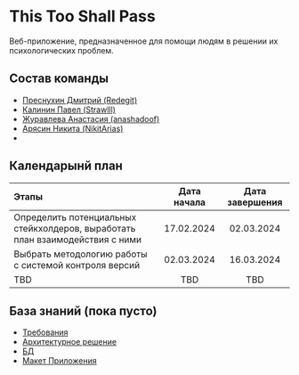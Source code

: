 # This Too Shall Pass 

Веб-приложение, предназначенное для помощи людям в решении их психологических проблем.

## Состав команды 

- [Преснухин Дмитрий (Redegit)](https://github.com/Redegit)
- [Калинин Павел (Strawlll)](https://github.com/Strawlll)
- [Журавлева Анастасия (anashadoof)](https://github.com/anashadoof)
- [Арясин Никита (NikitArias)](https://github.com/NikitArias)
- 
## Календарынй план

| Этапы                                                                         | Дата начала | Дата завершения |
| :---------------------------------------------------------------------------- | :---------: | :-------------: |
| Определить потенциальных стейкхолдеров, выработать план взаимодействия с ними | 17.02.2024  |   02.03.2024    |
| Выбрать методологию работы с системой контроля версий                         | 02.03.2024  |   16.03.2024    |
| TBD                                                                           |     TBD     |       TBD       |

## База знаний (пока пусто)
- [Требования](#)
- [Архитектурное решение](#)
- [БД](#)
- [Макет Приложения](#)
